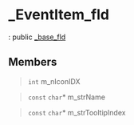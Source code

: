 # _EventItem_fld
: public [_base_fld](lua/classes/_base_fld.md)
 
## Members
 
> `int` m_nIconIDX
 
> `const` `char`* m_strName
 
> `const` `char`* m_strTooltipIndex
 
